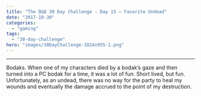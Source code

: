 ```yaml
---
title: "The D&D 30 Day Challenge - Day 15 – Favorite Undead"
date: "2017-10-30"
categories: 
  - "gaming"
tags: 
  - "30-day-challenge"
hero: "images/30DayChallenge-1024x955-1.png"
---
```


* * *

Bodaks. When one of my characters died by a bodak’s gaze and then turned into a PC bodak for a time, it was a lot of fun. Short lived, but fun. Unfortunately, as an undead, there was no way for the party to heal my wounds and eventually the damage accrued to the point of my destruction.
